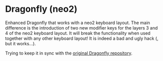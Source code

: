 Dragonfly (neo2)
============================================================================

Enhanced Dragonfly that works with a neo2 keyboard layout. The main difference is the introduction of two new modifier keys for the layers 3 and 4 of the neo2 keyboard layout. It will break the functionality when used together with any other keyboard layout! It is indeed a bad and ugly hack (, but it works...).

Trying to keep it in sync with the [original Dragonfly repository](https://github.com/t4ngo/dragonfly).

